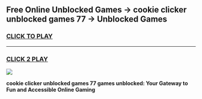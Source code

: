 
## Free Online Unblocked Games → cookie clicker unblocked games 77 → Unblocked Games
<h3>
<a href="https://premium.freeplayer.one?title=cookie_clicker_unblocked_games_77&ref=21F">CLICK TO PLAY</a></h3>
<hr>

<h3>
<a href="https://premium.freeplayer.one?title=cookie_clicker_unblocked_games_77&ref=21F">CLICK 2 PLAY</a>
  
</h3>

<a href="https://premium.freeplayer.one?title=cookie_clicker_unblocked_games_77&ref=21F/"><img src="https://clearcache.store/games.png"></a>


**cookie clicker unblocked games 77 games unblocked: Your Gateway to Fun and Accessible Online Gaming**
